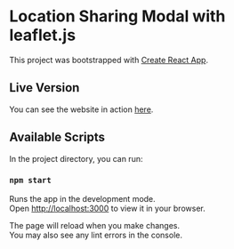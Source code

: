 # Location Sharing Modal with leaflet.js

This project was bootstrapped with [Create React App](https://github.com/facebook/create-react-app).

## Live Version

You can see the website in action <a href='https://sajadmhy.github.io/location-sharing-modal/#close'>here</a>.

## Available Scripts

In the project directory, you can run:

### `npm start`

Runs the app in the development mode.\
Open [http://localhost:3000](http://localhost:3000) to view it in your browser.

The page will reload when you make changes.\
You may also see any lint errors in the console.
